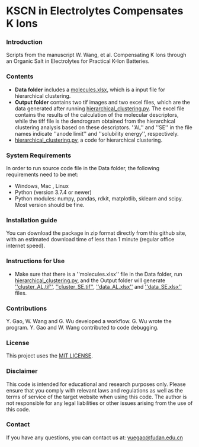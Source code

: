 # KSCN in Electrolytes Compensates K Ions
### Introduction
Scripts from the manuscript W. Wang, et al. Compensating K Ions through an Organic Salt in Electrolytes for Practical K-Ion Batteries.

### Contents
- **Data folder** includes a [molecules.xlsx](./Data/molecules.xlsx), which is a input file for hierarchical clustering.
- **Output folder** contains two tif images and two excel files, which are the data generated after running [hierarchical_clustering.py](./hierarchical_clustering.py). The excel file contains the results of the calculation of the molecular descriptors, while the tiff file is the dendrogram obtained from the hierarchical clustering analysis based on these descriptors. ''AL'' and ''SE'' in the file names indicate ''anode limit'' and ''solubility energy'', respectively.
- [hierarchical_clustering.py](./hierarchical_clustering.py), a code for hierarchical clustering.

### System Requirements
In order to run source code file in the Data folder, the following requirements need to be met:
- Windows, Mac , Linux
- Python (version 3.7.4 or newer)
- Python modules: numpy, pandas, rdkit, matplotlib, sklearn and scipy. Most version should be fine.

### Installation guide
You can download the package in zip format directly from this github site, with an estimated download time of less than 1 minute (regular office internet speed).

### Instructions for Use
- Make sure that there is a ''molecules.xlsx'' file in the Data folder, run [hierarchical_clustering.py](./hierarchical_clustering.py), and the Output folder will generate [''cluster_AL.tif''](./Output/cluster_AL.tif), [''cluster_SE.tif''](./Output/cluster_SE.tif), [''data_AL.xlsx''](./Output/data_AL.xlsx) and [''data_SE.xlsx''](./Output/data_SE.xlsx) files.

### Contributions
Y. Gao, W. Wang and G. Wu developed a workflow. G. Wu wrote the program. Y. Gao and W. Wang contributed to code debugging.

### License
This project uses the [MIT LICENSE](LICENSE).

### Disclaimer
This code is intended for educational and research purposes only. Please ensure that you comply with relevant laws and regulations as well as the terms of service of the target website when using this code. The author is not responsible for any legal liabilities or other issues arising from the use of this code.

### Contact
If you have any questions, you can contact us at: yuegao@fudan.edu.cn